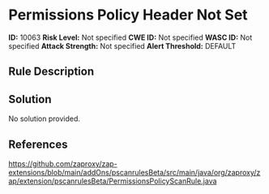 
# Permissions Policy Header Not Set

**ID:** 10063
**Risk Level:** Not specified
**CWE ID:** Not specified
**WASC ID:** Not specified
**Attack Strength:** Not specified
**Alert Threshold:** DEFAULT

## Rule Description


## Solution
No solution provided.

## References
https://github.com/zaproxy/zap-extensions/blob/main/addOns/pscanrulesBeta/src/main/java/org/zaproxy/zap/extension/pscanrulesBeta/PermissionsPolicyScanRule.java
